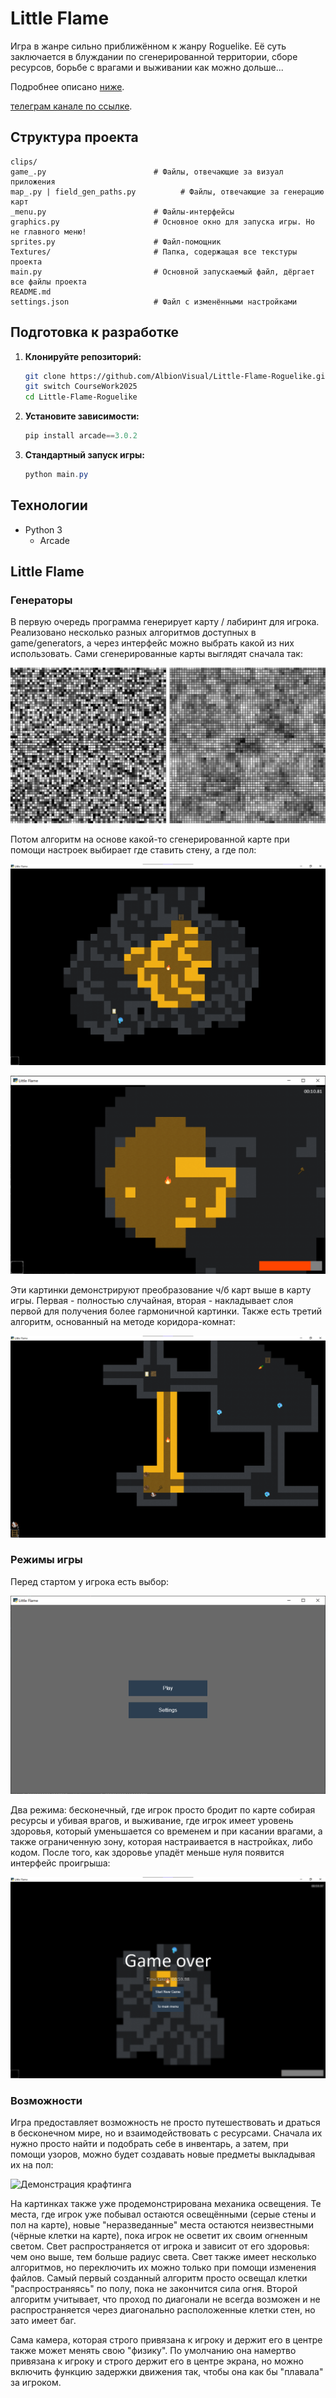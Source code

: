 # Little Flame

Игра в жанре сильно приближённом к жанру Roguelike. Её суть заключается в блуждании по сгенерированной территории, сборе ресурсов, борьбе с врагами и выживании как можно дольше...

Подробнее описано [ниже](#little-flame-1).

[телеграм канале по ссылке](https://t.me/LyrataAI).

## Структура проекта

```
clips/
game_.py                        # Файлы, отвечающие за визуал приложения
map_.py | field_gen_paths.py          # Файлы, отвечающие за генерацию карт
_menu.py                        # Файлы-интерфейсы
graphics.py                     # Основное окно для запуска игры. Но не главного меню!
sprites.py                      # Файл-помощник
Textures/                       # Папка, содержащая все текстуры проекта
main.py                         # Основной запускаемый файл, дёргает все файлы проекта
README.md
settings.json                   # Файл с изменёнными настройками
```

## Подготовка к разработке

1.  **Клонируйте репозиторий:**

    ```bash
    git clone https://github.com/AlbionVisual/Little-Flame-Roguelike.git
    git switch CourseWork2025
    cd Little-Flame-Roguelike
    ```

2.  **Установите зависимости:**

    ```powershell
    pip install arcade==3.0.2
    ```

3.  **Стандартный запуск игры:**

    ```powershell
    python main.py
    ```

## Технологии

- Python 3
  - Arcade

## Little Flame

### Генераторы

В первую очередь программа генерирует карту / лабиринт для игрока. Реализовано несколько разных алгоритмов доступных в game/generators, а через интерфейс можно выбрать какой из них использовать. Сами сгенерированные карты выглядят сначала так:

![Сравнение двух карт](https://github.com/AlbionVisual/Little-Flame-Roguelike/blob/CourseWork2025/clips/comparing-white-noise-to-layered.png)

Потом алгоритм на основе какой-то сгенерированной карте при помощи настроек выбирает где ставить стену, а где пол:

![Демонстрация случайного расположения стен](https://github.com/AlbionVisual/Little-Flame-Roguelike/blob/CourseWork2025/clips/white-noise-map.png)

![Демонстрация алгоритма слоёв](https://github.com/AlbionVisual/Little-Flame-Roguelike/blob/CourseWork2025/clips/survival-game-view.png)

Эти картинки демонстрируют преобразование ч/б карт выше в карту игры. Первая - полностью случайная, вторая - накладывает слоя первой для получения более гармоничной картинки. Также есть третий алгоритм, основанный на методе коридора-комнат:

![Демонстрация алгоритма коридоров-комнат](https://github.com/AlbionVisual/Little-Flame-Roguelike/blob/CourseWork2025/clips/full-screen-paths-view.png)

### Режимы игры

Перед стартом у игрока есть выбор:

![Демонстрация главного меню](https://github.com/AlbionVisual/Little-Flame-Roguelike/blob/CourseWork2025/clips/main-menu.png)

Два режима: бесконечный, где игрок просто бродит по карте собирая ресурсы и убивая врагов, и выживание, где игрок имеет уровень здоровья, который уменьшается со временем и при касании врагами, а также ограниченную зону, которая настраивается в настройках, либо кодом. После того, как здоровье упадёт меньше нуля появится интерфейс проигрыша:

![Демонстрация интерфейса проигрыша](https://github.com/AlbionVisual/Little-Flame-Roguelike/blob/CourseWork2025/clips/gameover-view.png)

### Возможности

Игра предоставляет возможность не просто путешествовать и драться в бесконечном мире, но и взаимодействовать с ресурсами. Сначала их нужно просто найти и подобрать себе в инвентарь, а затем, при помощи узоров, можно будет создавать новые предметы выкладывая их на пол:

![Демонстрация крафтинга](https://github.com/AlbionVisual/Little-Flame-Roguelike/blob/CourseWork2025/clips/сrafting-view.png)

На картинках также уже продемонстрирована механика освещения. Те места, где игрок уже побывал остаются освещёнными (серые стены и пол на карте), новые "неразведанные" места остаются неизвестными (чёрные клетки на карте), пока игрок не осветит их своим огненным светом. Свет распространяется от игрока и зависит от его здоровья: чем оно выше, тем больше радиус света. Свет также имеет несколько алгоритмов, но переключить их можно только при помощи изменения файлов. Самый первый созданный алгоритм просто освещал клетки "распространяясь" по полу, пока не закончится сила огня. Второй алгоритм учитывает, что проход по диагонали не всегда возможен и не распространяется через диагонально расположенные клетки стен, но зато имеет баг.

Сама камера, которая строго привязана к игроку и держит его в центре также может менять свою "физику". По умолчанию она намертво привязана к игроку и строго держит его в центре экрана, но можно включить функцию задержки движения так, чтобы она как бы "плавала" за игроком.
